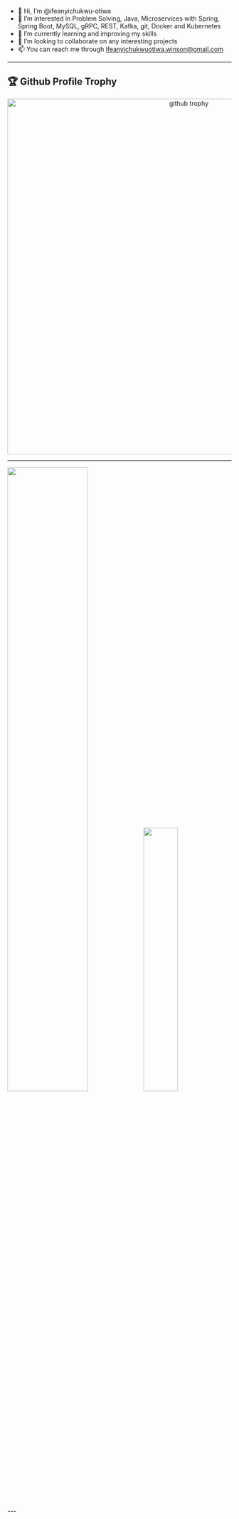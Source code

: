 
- 👋 Hi, I’m @ifeanyichukwu-otiwa
- 👀 I’m interested in Problem Solving, Java, Microservices with Spring, Spring Boot, MySQL, gRPC, REST, Kafka, git, Docker and Kubernetes
- 🌱 I’m currently learning and improving my skills
- 💞️ I’m looking to collaborate on any interesting projects
- 📫 You can reach me through ifeanyichukwuotiwa.winson@gmail.com
***
<h2>🏆 Github Profile Trophy</h2>

<p align="center"> <img width="800" src="https://github-profile-trophy.vercel.app/?username=ifeanyichukwuOtiwa-sports&theme=tokyonight&column=-1&&no-frame=true&rank=S,AAA,AA,A,B" alt="github trophy">
</p>

---
<div>
  <img width="60%" allign="left" src="https://github-readme-stats.vercel.app/api?username=ifeanyichukwuOtiwa-sports&show_icons=true&theme=tokyonight&line_height=52&count_private=true&include_all_commits=true" />
  <img width="39%" src="https://github-readme-stats.vercel.app/api/top-langs/?username=ifeanyichukwuOtiwa-sports&count_private=true&theme=tokyonight&layout=compact">
</div>
---

<!--
<p align="center">
![trophy](https://github-profile-trophy.vercel.app/?username=ifeanyichukwuOtiwa-sports&theme=onedark) (https://github.com/ryo-ma/github-profile-trophy)
</p>
-->

<!---
ifeanyi-otiwa/ifeanyi-otiwa is a ✨ special ✨ repository because its `README.md` (this file) appears on your GitHub profile.
You can click the Preview link to take a look at your changes.
--->
